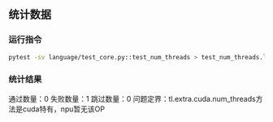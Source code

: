 ## 统计数据

### 运行指令
```bash
pytest -sv language/test_core.py::test_num_threads > test_num_threads.log
```

### 统计结果
通过数量：0
失败数量：1
跳过数量：0
问题定界：tl.extra.cuda.num_threads方法是cuda特有，npu暂无该OP